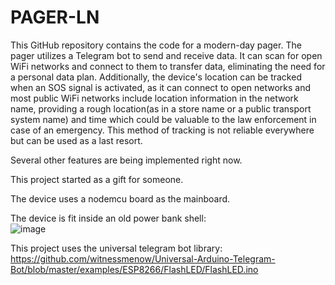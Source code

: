 # PAGER-LN
This GitHub repository contains the code for a modern-day pager. The pager utilizes a Telegram bot to send and receive data. It can scan for open WiFi networks and connect to them to transfer data, eliminating the need for a personal data plan. Additionally, the device's location can be tracked when an SOS signal is activated, as it can connect to open networks and most public WiFi networks include location information in the network name, providing a rough location(as in a store name or a public transport system name) and time which could be valuable to the law enforcement  in case of an emergency. This method of tracking is not reliable everywhere but can be used as a last resort.

Several other features are being implemented right now.

This project started as a gift for someone.



The device uses a nodemcu board as the mainboard.




The device is fit inside an old power bank shell:  
![image](https://github.com/am0032/PAGER-LN/assets/123314532/6a241910-412f-47b5-b8fa-b9beaf5882a2)







This project uses the universal telegram bot library: https://github.com/witnessmenow/Universal-Arduino-Telegram-Bot/blob/master/examples/ESP8266/FlashLED/FlashLED.ino
